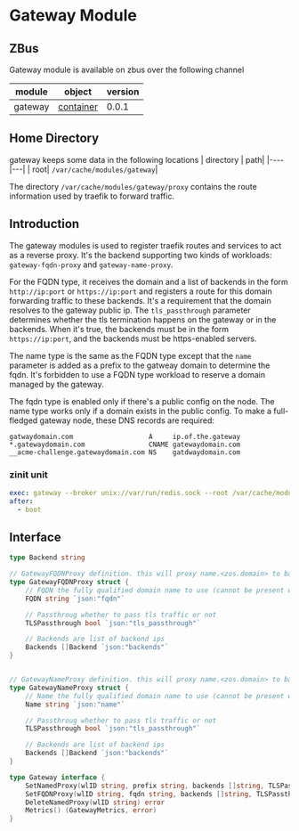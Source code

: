 # Gateway Module

## ZBus

Gateway module is available on zbus over the following channel

| module | object | version |
|--------|--------|---------|
| gateway|[container](#interface)| 0.0.1|

## Home Directory

gateway keeps some data in the following locations
| directory | path|
|----|---|
| root| `/var/cache/modules/gateway`|

The directory `/var/cache/modules/gateway/proxy` contains the route information used by traefik to forward traffic.
## Introduction

The gateway modules is used to register traefik routes and services to act as a reverse proxy. It's the backend supporting two kinds of workloads: `gateway-fqdn-proxy` and `gateway-name-proxy`.

For the FQDN type, it receives the domain and a list of backends in the form `http://ip:port` or `https://ip:port` and registers a route for this domain forwarding traffic to these backends. It's a requirement that the domain resolves to the gateway public ip. The `tls_passthrough` parameter determines whether the tls termination happens on the gateway or in the backends. When it's true, the backends must be in the form `https://ip:port`, and the backends must be https-enabled servers.

The name type is the same as the FQDN type except that the `name` parameter is added as a prefix to the gatweay domain to determine the fqdn. It's forbidden to use a FQDN type workload to reserve a domain managed by the gateway. 

The fqdn type is enabled only if there's a public config on the node. The name type works only if a domain exists in the public config. To make a full-fledged gateway node, these DNS records are required:
```
gatwaydomain.com                   A     ip.of.the.gateway
*.gatewaydomain.com                CNAME gatewaydomain.com
__acme-challenge.gatewaydomain.com NS    gatdwaydomain.com
```

### zinit unit

```yaml
exec: gateway --broker unix://var/run/redis.sock --root /var/cache/modules/gateway
after:
  - boot
```

## Interface

```go
type Backend string

// GatewayFQDNProxy definition. this will proxy name.<zos.domain> to backends
type GatewayFQDNProxy struct {
	// FQDN the fully qualified domain name to use (cannot be present with Name)
	FQDN string `json:"fqdn"`

	// Passthroug whether to pass tls traffic or not
	TLSPassthrough bool `json:"tls_passthrough"`

	// Backends are list of backend ips
	Backends []Backend `json:"backends"`
}


// GatewayNameProxy definition. this will proxy name.<zos.domain> to backends
type GatewayNameProxy struct {
	// Name the fully qualified domain name to use (cannot be present with Name)
	Name string `json:"name"`

	// Passthroug whether to pass tls traffic or not
	TLSPassthrough bool `json:"tls_passthrough"`

	// Backends are list of backend ips
	Backends []Backend `json:"backends"`
}

type Gateway interface {
	SetNamedProxy(wlID string, prefix string, backends []string, TLSPassthrough bool) (string, error)
	SetFQDNProxy(wlID string, fqdn string, backends []string, TLSPassthrough bool) error
	DeleteNamedProxy(wlID string) error
	Metrics() (GatewayMetrics, error)
}
```
